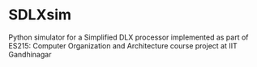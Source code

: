 # SDLXsim
Python simulator for a Simplified DLX processor implemented as part of ES215: Computer Organization and Architecture course project at IIT Gandhinagar
